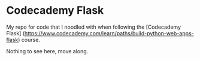 # Codecademy Flask

My repo for code that I noodled with when following the [Codecademy Flask]
(https://www.codecademy.com/learn/paths/build-python-web-apps-flask) course.

Nothing to see here, move along.
